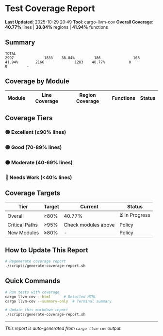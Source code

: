 # Test Coverage Report

**Last Updated**: 2025-10-29 20:49
**Tool**: cargo-llvm-cov
**Overall Coverage**: **40.77%** lines | **38.84%** regions | **41.94%** functions

## Summary

```
TOTAL                                                                            2997              1833    38.84%         186               108    41.94%        2166              1283    40.77%           0                 0         -
```

## Coverage by Module

| Module | Line Coverage | Region Coverage | Functions | Status |
|--------|--------------|-----------------|-----------|--------|

## Coverage Tiers

### 🟢 Excellent (≥90% lines)

### 🟡 Good (70-89% lines)

### 🟠 Moderate (40-69% lines)

### 🔴 Needs Work (<40% lines)

## Coverage Targets

| Tier | Target | Current | Status |
|------|--------|---------|--------|
| Overall | ≥80% | 40.77% | ⏳ In Progress |
| Critical Paths | ≥95% | Check modules above | Policy |
| New Modules | ≥80% | - | Policy |

## How to Update This Report

```bash
# Regenerate coverage report
./scripts/generate-coverage-report.sh
```

## Quick Commands

```bash
# Run tests with coverage
cargo llvm-cov --html      # Detailed HTML
cargo llvm-cov --summary-only  # Terminal summary

# Update this markdown report
./scripts/generate-coverage-report.sh
```

---

*This report is auto-generated from `cargo llvm-cov` output.*
